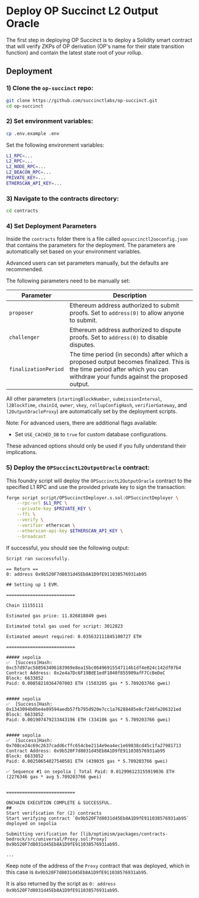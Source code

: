 # Deploy OP Succinct L2 Output Oracle

The first step in deploying OP Succinct is to deploy a Solidity smart contract that will verify ZKPs of OP derivation (OP's name for their state transition function) and contain the latest state root of your rollup.

## Deployment

### 1) Clone the `op-succinct` repo:

```bash
git clone https://github.com/succinctlabs/op-succinct.git
cd op-succinct
```

### 2) Set environment variables:

```bash
cp .env.example .env
```

Set the following environment variables:

```bash
L1_RPC=...
L2_RPC=...
L2_NODE_RPC=...
L2_BEACON_RPC=...
PRIVATE_KEY=...
ETHERSCAN_API_KEY=...
```

### 3) Navigate to the contracts directory:

```bash
cd contracts
```

### 4) Set Deployment Parameters

Inside the `contracts` folder there is a file called `opsuccinctl2ooconfig.json` that contains the parameters for the deployment. The parameters are automatically set based on your environment variables.

Advanced users can set parameters manually, but the defaults are recommended.

The following parameters need to be manually set:

| Parameter | Description |
|-----------|-------------|
| `proposer` | Ethereum address authorized to submit proofs. Set to `address(0)` to allow anyone to submit. |
| `challenger` | Ethereum address authorized to dispute proofs. Set to `address(0)` to disable disputes. |
| `finalizationPeriod` | The time period (in seconds) after which a proposed output becomes finalized. This is the time period after which you can withdraw your funds against the proposed output. |

All other parameters (`startingBlockNumber`, `submissionInterval`, `l2BlockTime`, `chainId`, `owner`, `vkey`, `rollupConfigHash`, `verifierGateway`, and `l2OutputOracleProxy`) are automatically set by the deployment scripts.

Note: For advanced users, there are additional flags available:
- Set `USE_CACHED_DB` to `true` for custom database configurations.

These advanced options should only be used if you fully understand their implications.

### 5) Deploy the `OPSuccinctL2OutputOracle` contract:

This foundry script will deploy the `OPSuccinctL2OutputOracle` contract to the specified L1 RPC and use the provided private key to sign the transaction:

```bash
forge script script/OPSuccinctDeployer.s.sol:OPSuccinctDeployer \
    --rpc-url $L1_RPC \
    --private-key $PRIVATE_KEY \
    --ffi \
    --verify \
    --verifier etherscan \
    --etherscan-api-key $ETHERSCAN_API_KEY \
    --broadcast
```

If successful, you should see the following output:

```
Script ran successfully.

== Return ==
0: address 0x9b520F7d8031d45Eb8A1D9fE911038576931ab95

## Setting up 1 EVM.

==========================

Chain 11155111

Estimated gas price: 11.826818849 gwei

Estimated total gas used for script: 3012823

Estimated amount required: 0.035632111845100727 ETH

==========================

##### sepolia
✅  [Success]Hash: 0xc57d97ac588563406183969e8ea15bc06496915547114b1df4e024c142df07b4
Contract Address: 0x2e4a7Dc6F19BdE1edF1040f855909afF7CcBeDeC
Block: 6633852
Paid: 0.00858210364707003 ETH (1503205 gas * 5.709203766 gwei)


##### sepolia
✅  [Success]Hash: 0x1343094b0be4e89594aedb57fb795d920e7cc1a76288485e8cf248fa206321ed
Block: 6633852
Paid: 0.001907479233443196 ETH (334106 gas * 5.709203766 gwei)


##### sepolia
✅  [Success]Hash: 0x708ce24c69c2637cadd6cffc654cbe2114e9ea4ec1e69838cd45c1fa27981713
Contract Address: 0x9b520F7d8031d45Eb8A1D9fE911038576931ab95
Block: 6633852
Paid: 0.00250654027540581 ETH (439035 gas * 5.709203766 gwei)

✅ Sequence #1 on sepolia | Total Paid: 0.012996123155919036 ETH (2276346 gas * avg 5.709203766 gwei)
                                                                                                          

==========================

ONCHAIN EXECUTION COMPLETE & SUCCESSFUL.
##
Start verification for (2) contracts
Start verifying contract `0x9b520F7d8031d45Eb8A1D9fE911038576931ab95` deployed on sepolia

Submitting verification for [lib/optimism/packages/contracts-bedrock/src/universal/Proxy.sol:Proxy] 0x9b520F7d8031d45Eb8A1D9fE911038576931ab95.

...
```

Keep note of the address of the `Proxy` contract that was deployed, which in this case is `0x9b520F7d8031d45Eb8A1D9fE911038576931ab95`. 

It is also returned by the script as `0: address 0x9b520F7d8031d45Eb8A1D9fE911038576931ab95`. 